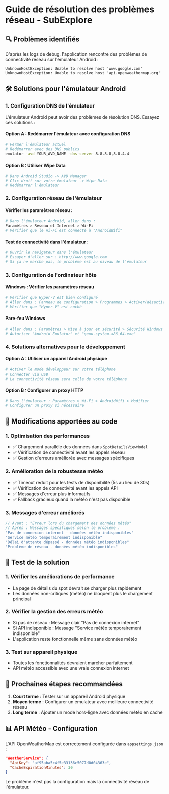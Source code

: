 # Guide de résolution des problèmes réseau - SubExplore

## 🔍 Problèmes identifiés

D'après les logs de debug, l'application rencontre des problèmes de connectivité réseau sur l'émulateur Android :

```
UnknownHostException: Unable to resolve host 'www.google.com'
UnknownHostException: Unable to resolve host 'api.openweathermap.org'
```

## 🛠️ Solutions pour l'émulateur Android

### 1. **Configuration DNS de l'émulateur**

L'émulateur Android peut avoir des problèmes de résolution DNS. Essayez ces solutions :

#### Option A : Redémarrer l'émulateur avec configuration DNS
```bash
# Fermer l'émulateur actuel
# Redémarrer avec des DNS publics
emulator -avd YOUR_AVD_NAME -dns-server 8.8.8.8,8.8.4.4
```

#### Option B : Utiliser Wipe Data
```bash
# Dans Android Studio -> AVD Manager
# Clic droit sur votre émulateur -> Wipe Data
# Redémarrer l'émulateur
```

### 2. **Configuration réseau de l'émulateur**

#### Vérifier les paramètres réseau :
```bash
# Dans l'émulateur Android, aller dans :
Paramètres > Réseau et Internet > Wi-Fi
# Vérifier que le Wi-Fi est connecté à "AndroidWifi"
```

#### Test de connectivité dans l'émulateur :
```bash
# Ouvrir le navigateur dans l'émulateur
# Essayer d'aller sur : http://www.google.com
# Si ça ne marche pas, le problème est au niveau de l'émulateur
```

### 3. **Configuration de l'ordinateur hôte**

#### Windows : Vérifier les paramètres réseau
```bash
# Vérifier que Hyper-V est bien configuré
# Aller dans : Panneau de configuration > Programmes > Activer/désactiver des fonctionnalités Windows
# Vérifier que "Hyper-V" est coché
```

#### Pare-feu Windows
```bash
# Aller dans : Paramètres > Mise à jour et sécurité > Sécurité Windows > Pare-feu
# Autoriser "Android Emulator" et "qemu-system-x86_64.exe"
```

### 4. **Solutions alternatives pour le développement**

#### Option A : Utiliser un appareil Android physique
```bash
# Activer le mode développeur sur votre téléphone
# Connecter via USB
# La connectivité réseau sera celle de votre téléphone
```

#### Option B : Configurer un proxy HTTP
```bash
# Dans l'émulateur : Paramètres > Wi-Fi > AndroidWifi > Modifier
# Configurer un proxy si nécessaire
```

## 🔧 Modifications apportées au code

### 1. **Optimisation des performances**
- ✅ Chargement parallèle des données dans `SpotDetailsViewModel`
- ✅ Vérification de connectivité avant les appels réseau
- ✅ Gestion d'erreurs améliorée avec messages spécifiques

### 2. **Amélioration de la robustesse météo**
- ✅ Timeout réduit pour les tests de disponibilité (5s au lieu de 30s)
- ✅ Vérification de connectivité avant les appels API
- ✅ Messages d'erreur plus informatifs
- ✅ Fallback gracieux quand la météo n'est pas disponible

### 3. **Messages d'erreur améliorés**
```csharp
// Avant : "Erreur lors du chargement des données météo"
// Après : Messages spécifiques selon le problème :
"Pas de connexion internet - données météo indisponibles"
"Service météo temporairement indisponible" 
"Délai d'attente dépassé - données météo indisponibles"
"Problème de réseau - données météo indisponibles"
```

## 📱 Test de la solution

### 1. **Vérifier les améliorations de performance**
- La page de détails du spot devrait se charger plus rapidement
- Les données non-critiques (météo) ne bloquent plus le chargement principal

### 2. **Vérifier la gestion des erreurs météo**
- Si pas de réseau : Message clair "Pas de connexion internet"
- Si API indisponible : Message "Service météo temporairement indisponible"
- L'application reste fonctionnelle même sans données météo

### 3. **Test sur appareil physique**
- Toutes les fonctionnalités devraient marcher parfaitement
- API météo accessible avec une vraie connexion internet

## 🚀 Prochaines étapes recommandées

1. **Court terme** : Tester sur un appareil Android physique
2. **Moyen terme** : Configurer un émulateur avec meilleure connectivité réseau
3. **Long terme** : Ajouter un mode hors-ligne avec données météo en cache

## 📊 API Météo - Configuration

L'API OpenWeatherMap est correctement configurée dans `appsettings.json` :
```json
"WeatherService": {
  "ApiKey": "af95aba5c4f5e33136c5077d0d04363e",
  "CacheExpirationMinutes": 30
}
```

Le problème n'est pas la configuration mais la connectivité réseau de l'émulateur.